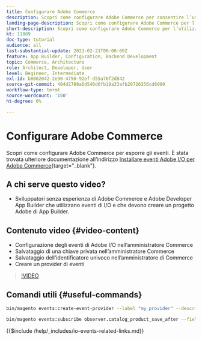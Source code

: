 ```yaml
---
title: Configurare Adobe Commerce
description: Scopri come configurare Adobe Commerce per consentire l’utilizzo degli eventi in Adobe Developer App Builder.
landing-page-description: Scopri come configurare Adobe Commerce per l’utilizzo del meccanismo degli eventi per l’utilizzo da parte di Adobe Developer App Builder.
short-description: Scopri come configurare Adobe Commerce per l’utilizzo del meccanismo degli eventi per l’utilizzo da parte di Adobe Developer App Builder.
kt: 11889
doc-type: tutorial
audience: all
last-substantial-update: 2023-02-21T00:00:00Z
feature: App Builder, Configuration, Backend Development
topic: Commerce, Architecture
role: Architect, Developer, User
level: Beginner, Intermediate
exl-id: b8062042-2e90-4750-92ef-d55a76f2d842
source-git-commit: 404d2708a6d540d6fb19a33afb20726356cd8000
workflow-type: tm+mt
source-wordcount: '150'
ht-degree: 0%

---
```


# Configurare Adobe Commerce

Scopri come configurare Adobe Commerce per esporre gli eventi. È stata trovata ulteriore documentazione all’indirizzo [Installare eventi Adobe I/O per Adobe Commerce](https://developer.adobe.com/commerce/events/get-started/installation/){target="_blank"}.

## A chi serve questo video?

* Sviluppatori senza esperienza di Adobe Commerce e Adobe Developer App Builder che utilizzano eventi di I/O e che devono creare un progetto Adobe di App Builder.

## Contenuto video {#video-content}

* Configurazione degli eventi di Adobe I/O nell’amministratore Commerce
* Salvataggio di una chiave privata nell’amministratore Commerce
* Salvataggio dell’identificatore univoco nell’amministratore di Commerce
* Creare un provider di eventi

>[!VIDEO](https://video.tv.adobe.com/v/3415799?quality=12&learn=on)

## Comandi utili {#useful-commands}

```bash
bin/magento events:create-event-provider --label "my_provider" --description "Provides out-of-process extensibility for Adobe Commerce"

bin/magento events:subscribe observer.catalog_product_save_after --fields=name --fields=price
```

{{$include /help/_includes/io-events-related-links.md}}
